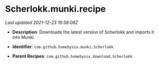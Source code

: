 # Scherlokk.munki.recipe

_Last updated 2021-12-23 19:58:08Z_

- **Description**: Downloads the latest version of Scherlokk and imports it into Munki.

- **Identifier**: `com.github.homebysix.munki.Scherlokk`

- **Parent Recipes**: `com.github.homebysix.download.Scherlokk`
